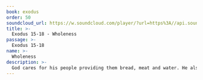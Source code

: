 ```yaml
---
book: exodus
order: 50
soundcloud_url: https://w.soundcloud.com/player/?url=https%3A//api.soundcloud.com/tracks/
title: >-
  Exodus 15-18 - Wholeness
passage: >-
  Exodus 15-18
name: >-
  Wholeness
description: >-
  God cares for his people providing them bread, meat and water. He also protects them from their enemies.
---
```


